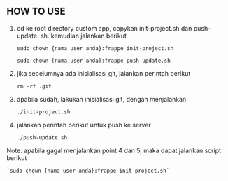 HOW TO USE
----------------------

1. cd ke root directory custom app, copykan init-project.sh dan push-update.
sh. kemudian jalankan berikut

    `sudo chown {nama user anda}:frappe init-project.sh`
   
    `sudo chown {nama user anda}:frappe push-update.sh`

3. jika sebelumnya ada inisialisasi git, jalankan perintah berikut

    `rm -rf .git`

4. apabila sudah, lakukan inisialisasi git, dengan menjalankan

    `./init-project.sh`

5. jalankan perintah berikut untuk push ke server

    `./push-update.sh`

Note:
  apabila gagal menjalankan point 4 dan 5, maka dapat jalankan script berikut

    `sudo chown {nama user anda}:frappe init-project.sh`
